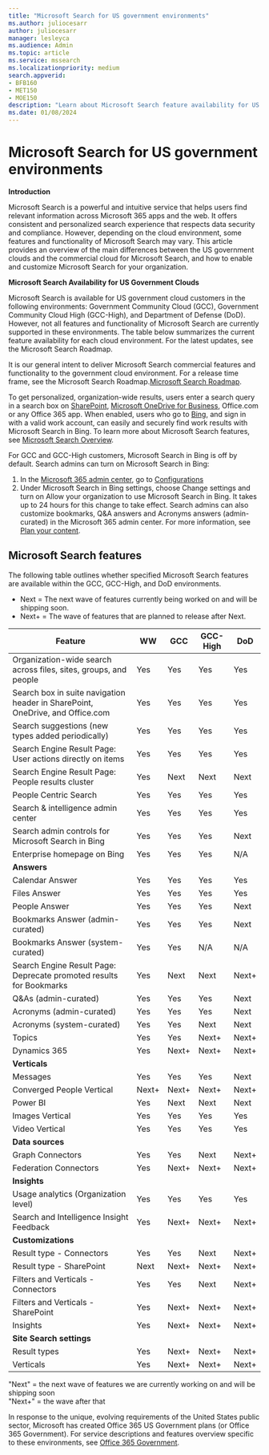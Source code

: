 ```yaml
---
title: "Microsoft Search for US government environments"
ms.author: juliocesarr
author: juliocesarr
manager: lesleyca
ms.audience: Admin
ms.topic: article
ms.service: mssearch
ms.localizationpriority: medium
search.appverid:
- BFB160
- MET150
- MOE150
description: "Learn about Microsoft Search feature availability for US government cloud customers"
ms.date: 01/08/2024
---
```


# Microsoft Search for US government environments
**Introduction**

Microsoft Search is a powerful and intuitive service that helps users find relevant information across Microsoft 365 apps and the web. It offers consistent and personalized search experience that respects data security and compliance. However, depending on the cloud environment, some features and functionality of Microsoft Search may vary. This article provides an overview of the main differences between the US government clouds and the commercial cloud for Microsoft Search, and how to enable and customize Microsoft Search for your organization.

**Microsoft Search Availability for US Government Clouds**

Microsoft Search is available for US government cloud customers in the following environments: Government Community Cloud (GCC), Government Community Cloud High (GCC-High), and Department of Defense (DoD). However, not all features and functionality of Microsoft Search are currently supported in these environments. The table below summarizes the current feature availability for each cloud environment. For the latest updates, see the Microsoft Search Roadmap.

It is our general intent to deliver Microsoft Search commercial features and functionality to the government cloud environment. For a release time frame, see the Microsoft Search Roadmap.[Microsoft Search Roadmap](https://www.microsoft.com/microsoft-365/roadmap?filters=Microsoft%20Search).

To get personalized, organization-wide results, users enter a search query in a search box on [SharePoint](https://sharepoint.com/), [Microsoft OneDrive for Business](https://onedrive.live.com/about/business/), Office.com or any Office 365 app. When enabled, users who go to [Bing](https://bing.com), and sign in with a valid work account, can easily and securely find work results with Microsoft Search in Bing. To learn more about Microsoft Search features, see [Microsoft Search Overview](/microsoftsearch/overview-microsoft-search).

For GCC and GCC-High customers, Microsoft Search in Bing is off by default. Search admins can turn on Microsoft Search in Bing:
1.	In the [Microsoft 365 admin center](https://admin.microsoft.com/), go to [Configurations](https://admin.microsoft.com/Adminportal/Home#/MicrosoftSearch/configurations) 
2.	Under Microsoft Search in Bing settings, choose Change settings and turn on Allow your organization to use Microsoft Search in Bing. It takes up to 24 hours for this change to take effect.
Search admins can also customize bookmarks, Q&A answers and Acronyms answers (admin-curated) in the Microsoft 365 admin center. For more information, see [Plan your content](/microsoftsearch/plan-your-content).

## Microsoft Search features

The following table outlines whether specified Microsoft Search features are available within the GCC, GCC-High, and DoD environments.

- Next = The next wave of features currently being worked on and will be shipping soon.
- Next+ = The wave of features that are planned to release after Next.

| Feature | WW | GCC | GCC-High | DoD  |
| --------- |--------- | --------- | --------- | ---------- |
|Organization-wide search across files, sites, groups, and people |Yes |	Yes |	Yes |	Yes  |
|Search box in suite navigation header in SharePoint, OneDrive, and Office.com|	Yes	|Yes	|Yes|	Yes
|Search suggestions (new types added periodically)|	Yes|	Yes|	Yes|	Yes|
|Search Engine Result Page: User actions directly on items|	Yes|	Yes|	Yes|	Yes|
|Search Engine Result Page: People results cluster|	Yes|	Next|	Next|	Next|
|People Centric Search|	Yes|	Yes|	Yes|	Yes|
|Search & intelligence admin center|	Yes|	Yes|	Yes|	Yes|
|Search admin controls for Microsoft Search in Bing|	Yes|	Yes|	Yes|	Next|
|Enterprise homepage on Bing|	Yes|	Yes|	Yes|	N/A|
| **Answers** | | | | |	 	 	 
|Calendar Answer| 	Yes|	Yes|	Yes|	Yes|
|Files Answer|	Yes|	Yes|	Yes|	Yes|
|People Answer| 	Yes|	Yes|	Yes|	Next|
|Bookmarks Answer (admin-curated)|	Yes|	Yes|	Yes|	Next|
|Bookmarks Answer (system-curated)|Yes|	Yes|	N/A|	N/A|
|Search Engine Result Page: Deprecate promoted results for Bookmarks| Yes|	Next|	Next|	Next+|
|Q&As (admin-curated)|	Yes|	Yes|	Yes|	Next|
|Acronyms (admin-curated)|	Yes|	Yes|	Yes|	Next|
|Acronyms (system-curated)|	Yes|	Yes|	Next|	Next|
|Topics|	Yes|	Yes|	Next+|	Next+|
|Dynamics 365|	Yes|	Next+|	Next+|	Next+|
| **Verticals** | | | | |		 	 
|Messages| 	Yes|	Yes|	Yes|	Next|
|Converged People Vertical|	Next+|	Next+|	Next+|	Next+|
|Power BI|	Yes|	Next|	Next|	Next|
|Images Vertical|	Yes|	Yes|	Yes|	Yes|
|Video Vertical|	Yes|	Yes|	Yes|	Yes|
| **Data sources** | | | | |	 	 	 	 
|Graph Connectors|	Yes|	Yes|	Next|	Next+|
|Federation Connectors|	Yes|	Next+|	Next+|	Next+|
| **Insights** | | | | |	 	 	 		 	 	 	 
|Usage analytics (Organization level)|	Yes|	Yes|	Yes|	Yes|
|Search and Intelligence Insight Feedback| Yes|	Next+|	Next+|	Next+|
| **Customizations** | | | | |	 	
|Result type - Connectors|	Yes|	Yes|	Next|	Next+|
|Result type - SharePoint|	Next|	Next+|	Next+|	Next+|
|Filters and Verticals - Connectors|	Yes|	Yes|	Next|	Next+|
|Filters and Verticals - SharePoint|	Yes|	Next+|	Next+|	Next+|
|Insights|	Yes|	Next+|	Next+|	Next+|
| **Site Search settings** | | | | |	 		 	 	 
|Result types|	Yes|	Next+|	Next+|	Next+|
|Verticals|	Yes|	Next+|	Next+|	Next+|

"Next" = the next wave of features we are currently working on and will be shipping soon<br/>
"Next+" = the wave after that

In response to the unique, evolving requirements of the United States public sector, Microsoft has created Office 365 US Government plans (or Office 365 Government). For service descriptions and features overview specific to these environments, see [Office 365 Government](/office365/servicedescriptions/office-365-platform-service-description/office-365-us-government/office-365-us-government).
